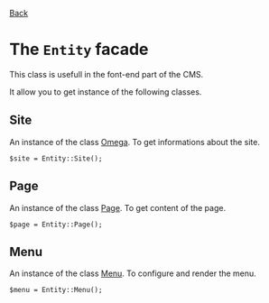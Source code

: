 [Back](../../classes.md)

# The `Entity` facade

This class is usefull in the font-end part of the CMS.

It allow you to get instance of the following classes.

## Site
An instance of the class  [Omega](./omega.md). To get informations about the site.
```
$site = Entity::Site();
```

## Page
An instance of the class  [Page](./page.md). To get content of the page.
```
$page = Entity::Page();
```

## Menu
An instance of the class  [Menu](./menu.md). To configure and render the menu.
```
$menu = Entity::Menu();
```
